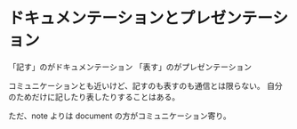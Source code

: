 # ドキュメンテーションとプレゼンテーション

「記す」のがドキュメンテーション
「表す」のがプレゼンテーション

コミュニケーションとも近いけど、記すのも表すのも通信とは限らない。
自分のためだけに記したり表したりすることはある。

ただ、note よりは document の方がコミュニケーション寄り。
